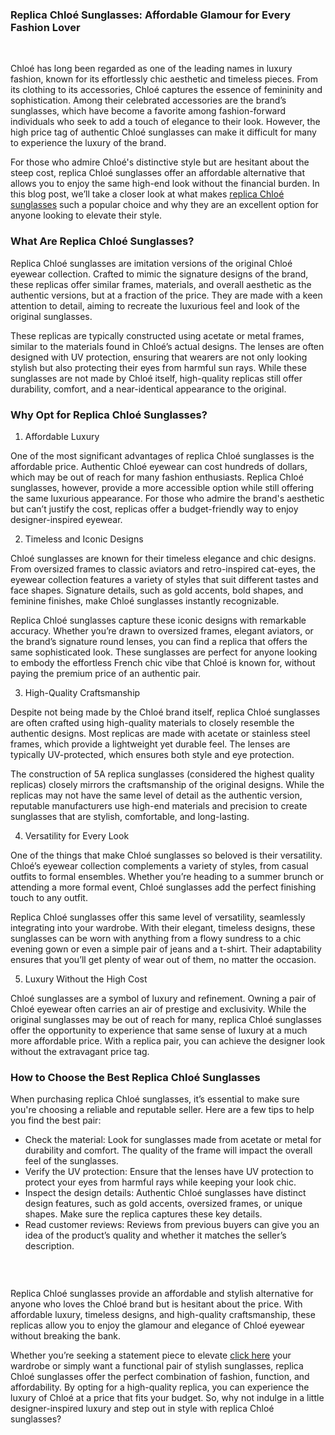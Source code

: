 <p><!-- x-tinymce/html --></p>
<article class="w-full scroll-mb-[var(--thread-trailing-height,150px)] text-token-text-primary focus-visible:outline-2 focus-visible:outline-offset-[-4px]" dir="auto" data-testid="conversation-turn-37" data-scroll-anchor="true">
<div dir="auto" data-message-author-role="assistant" data-message-id="ce772822-79f0-41f7-a3a7-c14a0d75cb39" data-message-model-slug="gpt-4o-mini">
<div>
<article class="w-full scroll-mb-[var(--thread-trailing-height,150px)] text-token-text-primary focus-visible:outline-2 focus-visible:outline-offset-[-4px]" dir="auto" data-testid="conversation-turn-39" data-scroll-anchor="true">
<div>
<div>
<div dir="auto" data-message-author-role="assistant" data-message-id="42d30b88-5f09-41f0-a796-0a8ad47c15e7" data-message-model-slug="gpt-4o-mini">
<h1>Replica Chlo&eacute; Sunglasses: Affordable Glamour for Every Fashion Lover</h1>
<p>&nbsp;</p>
<p>Chlo&eacute; has long been regarded as one of the leading names in luxury fashion, known for its effortlessly chic aesthetic and timeless pieces. From its clothing to its accessories, Chlo&eacute; captures the essence of femininity and sophistication. Among their celebrated accessories are the brand&rsquo;s sunglasses, which have become a favorite among fashion-forward individuals who seek to add a touch of elegance to their look. However, the high price tag of authentic Chlo&eacute; sunglasses can make it difficult for many to experience the luxury of the brand.</p>
<p>For those who admire Chlo&eacute;'s distinctive style but are hesitant about the steep cost, replica Chlo&eacute; sunglasses offer an affordable alternative that allows you to enjoy the same high-end look without the financial burden. In this blog post, we&rsquo;ll take a closer look at what makes <a href="https://www.sunglassforme.is/COPY-Chloe-Sunglass/">replica Chlo&eacute; sunglasses</a> such a popular choice and why they are an excellent option for anyone looking to elevate their style.</p>
<h3>What Are Replica Chlo&eacute; Sunglasses?</h3>
<p>Replica Chlo&eacute; sunglasses are imitation versions of the original Chlo&eacute; eyewear collection. Crafted to mimic the signature designs of the brand, these replicas offer similar frames, materials, and overall aesthetic as the authentic versions, but at a fraction of the price. They are made with a keen attention to detail, aiming to recreate the luxurious feel and look of the original sunglasses.</p>
<p>These replicas are typically constructed using acetate or metal frames, similar to the materials found in Chlo&eacute;&rsquo;s actual designs. The lenses are often designed with UV protection, ensuring that wearers are not only looking stylish but also protecting their eyes from harmful sun rays. While these sunglasses are not made by Chlo&eacute; itself, high-quality replicas still offer durability, comfort, and a near-identical appearance to the original.</p>
<h3>Why Opt for Replica Chlo&eacute; Sunglasses?</h3>
<ol>
<li>Affordable Luxury</li>
</ol>
<p>One of the most significant advantages of replica Chlo&eacute; sunglasses is the affordable price. Authentic Chlo&eacute; eyewear can cost hundreds of dollars, which may be out of reach for many fashion enthusiasts. Replica Chlo&eacute; sunglasses, however, provide a more accessible option while still offering the same luxurious appearance. For those who admire the brand's aesthetic but can&rsquo;t justify the cost, replicas offer a budget-friendly way to enjoy designer-inspired eyewear.</p>
<ol start="2">
<li>Timeless and Iconic Designs</li>
</ol>
<p>Chlo&eacute; sunglasses are known for their timeless elegance and chic designs. From oversized frames to classic aviators and retro-inspired cat-eyes, the eyewear collection features a variety of styles that suit different tastes and face shapes. Signature details, such as gold accents, bold shapes, and feminine finishes, make Chlo&eacute; sunglasses instantly recognizable.</p>
<p>Replica Chlo&eacute; sunglasses capture these iconic designs with remarkable accuracy. Whether you&rsquo;re drawn to oversized frames, elegant aviators, or the brand&rsquo;s signature round lenses, you can find a replica that offers the same sophisticated look. These sunglasses are perfect for anyone looking to embody the effortless French chic vibe that Chlo&eacute; is known for, without paying the premium price of an authentic pair.</p>
<ol start="3">
<li>High-Quality Craftsmanship</li>
</ol>
<p>Despite not being made by the Chlo&eacute; brand itself, replica Chlo&eacute; sunglasses are often crafted using high-quality materials to closely resemble the authentic designs. Most replicas are made with acetate or stainless steel frames, which provide a lightweight yet durable feel. The lenses are typically UV-protected, which ensures both style and eye protection.</p>
<p>The construction of 5A replica sunglasses (considered the highest quality replicas) closely mirrors the craftsmanship of the original designs. While the replicas may not have the same level of detail as the authentic version, reputable manufacturers use high-end materials and precision to create sunglasses that are stylish, comfortable, and long-lasting.</p>
<ol start="4">
<li>Versatility for Every Look</li>
</ol>
<p>One of the things that make Chlo&eacute; sunglasses so beloved is their versatility. Chlo&eacute;&rsquo;s eyewear collection complements a variety of styles, from casual outfits to formal ensembles. Whether you&rsquo;re heading to a summer brunch or attending a more formal event, Chlo&eacute; sunglasses add the perfect finishing touch to any outfit.</p>
<p>Replica Chlo&eacute; sunglasses offer this same level of versatility, seamlessly integrating into your wardrobe. With their elegant, timeless designs, these sunglasses can be worn with anything from a flowy sundress to a chic evening gown or even a simple pair of jeans and a t-shirt. Their adaptability ensures that you&rsquo;ll get plenty of wear out of them, no matter the occasion.</p>
<ol start="5">
<li>Luxury Without the High Cost</li>
</ol>
<p>Chlo&eacute; sunglasses are a symbol of luxury and refinement. Owning a pair of Chlo&eacute; eyewear often carries an air of prestige and exclusivity. While the original sunglasses may be out of reach for many, replica Chlo&eacute; sunglasses offer the opportunity to experience that same sense of luxury at a much more affordable price. With a replica pair, you can achieve the designer look without the extravagant price tag.</p>
<h3>How to Choose the Best Replica Chlo&eacute; Sunglasses</h3>
<p>When purchasing replica Chlo&eacute; sunglasses, it&rsquo;s essential to make sure you're choosing a reliable and reputable seller. Here are a few tips to help you find the best pair:</p>
<ul>
<li>Check the material: Look for sunglasses made from acetate or metal for durability and comfort. The quality of the frame will impact the overall feel of the sunglasses.</li>
<li>Verify the UV protection: Ensure that the lenses have UV protection to protect your eyes from harmful rays while keeping your look chic.</li>
<li>Inspect the design details: Authentic Chlo&eacute; sunglasses have distinct design features, such as gold accents, oversized frames, or unique shapes. Make sure the replica captures these key details.</li>
<li>Read customer reviews: Reviews from previous buyers can give you an idea of the product&rsquo;s quality and whether it matches the seller&rsquo;s description.</li>
</ul>
<h3>&nbsp;</h3>
<p>Replica Chlo&eacute; sunglasses provide an affordable and stylish alternative for anyone who loves the Chlo&eacute; brand but is hesitant about the price. With affordable luxury, timeless designs, and high-quality craftsmanship, these replicas allow you to enjoy the glamour and elegance of Chlo&eacute; eyewear without breaking the bank.</p>
<p>Whether you&rsquo;re seeking a statement piece to elevate <a href="https://theopendiaries.com/note/676944ffa8d0b208ac6d68d0">click here</a> your wardrobe or simply want a functional pair of stylish sunglasses,&nbsp;replica Chlo&eacute; sunglasses offer the perfect combination of fashion, function, and affordability. By opting for a high-quality replica, you can experience the luxury of Chlo&eacute; at a price that fits your budget. So, why not indulge in a little designer-inspired luxury and step out in style with replica Chlo&eacute; sunglasses?</p>
</div>
</div>
<div>&nbsp;</div>
<div>&nbsp;</div>
</div>
<div>&nbsp;</div>
</article>
</div>
<div>&nbsp;</div>
</div>
</article>
